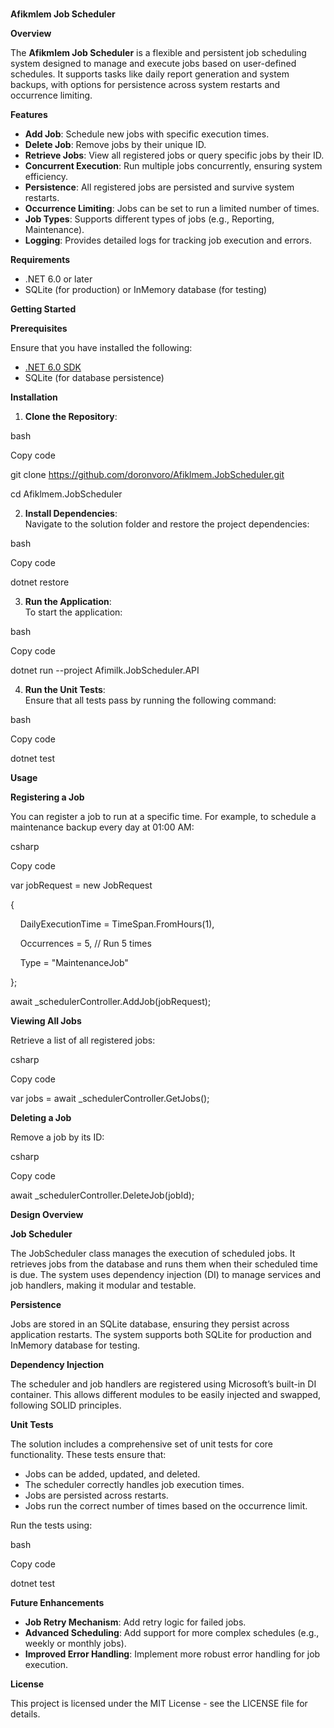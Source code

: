 # 

**Afikmlem Job Scheduler**

**Overview**

The **Afikmlem Job Scheduler** is a flexible and persistent job scheduling system designed to manage and execute jobs based on user-defined schedules. It supports tasks like daily report generation and system backups, with options for persistence across system restarts and occurrence limiting.

**Features**

-   **Add Job**: Schedule new jobs with specific execution times.
-   **Delete Job**: Remove jobs by their unique ID.
-   **Retrieve Jobs**: View all registered jobs or query specific jobs by their ID.
-   **Concurrent Execution**: Run multiple jobs concurrently, ensuring system efficiency.
-   **Persistence**: All registered jobs are persisted and survive system restarts.
-   **Occurrence Limiting**: Jobs can be set to run a limited number of times.
-   **Job Types**: Supports different types of jobs (e.g., Reporting, Maintenance).
-   **Logging**: Provides detailed logs for tracking job execution and errors.

**Requirements**

-   .NET 6.0 or later
-   SQLite (for production) or InMemory database (for testing)

**Getting Started**

**Prerequisites**

Ensure that you have installed the following:

-   [.NET 6.0 SDK](https://dotnet.microsoft.com/download/dotnet/6.0)
-   SQLite (for database persistence)

**Installation**

1.  **Clone the Repository**:

bash

Copy code

git clone https://github.com/doronvoro/Afiklmem.JobScheduler.git

cd Afiklmem.JobScheduler

2.  **Install Dependencies**:  
    Navigate to the solution folder and restore the project dependencies:

bash

Copy code

dotnet restore

3.  **Run the Application**:  
    To start the application:

bash

Copy code

dotnet run --project Afimilk.JobScheduler.API

4.  **Run the Unit Tests**:  
    Ensure that all tests pass by running the following command:

bash

Copy code

dotnet test

**Usage**

**Registering a Job**

You can register a job to run at a specific time. For example, to schedule a maintenance backup every day at 01:00 AM:

csharp

Copy code

var jobRequest = new JobRequest

{

    DailyExecutionTime = TimeSpan.FromHours(1),

    Occurrences = 5, // Run 5 times

    Type = "MaintenanceJob"

};

await \_schedulerController.AddJob(jobRequest);

**Viewing All Jobs**

Retrieve a list of all registered jobs:

csharp

Copy code

var jobs = await \_schedulerController.GetJobs();

**Deleting a Job**

Remove a job by its ID:

csharp

Copy code

await \_schedulerController.DeleteJob(jobId);

**Design Overview**

**Job Scheduler**

The JobScheduler class manages the execution of scheduled jobs. It retrieves jobs from the database and runs them when their scheduled time is due. The system uses dependency injection (DI) to manage services and job handlers, making it modular and testable.

**Persistence**

Jobs are stored in an SQLite database, ensuring they persist across application restarts. The system supports both SQLite for production and InMemory database for testing.

**Dependency Injection**

The scheduler and job handlers are registered using Microsoft’s built-in DI container. This allows different modules to be easily injected and swapped, following SOLID principles.

**Unit Tests**

The solution includes a comprehensive set of unit tests for core functionality. These tests ensure that:

-   Jobs can be added, updated, and deleted.
-   The scheduler correctly handles job execution times.
-   Jobs are persisted across restarts.
-   Jobs run the correct number of times based on the occurrence limit.

Run the tests using:

bash

Copy code

dotnet test

**Future Enhancements**

-   **Job Retry Mechanism**: Add retry logic for failed jobs.
-   **Advanced Scheduling**: Add support for more complex schedules (e.g., weekly or monthly jobs).
-   **Improved Error Handling**: Implement more robust error handling for job execution.

**License**

This project is licensed under the MIT License - see the LICENSE file for details.
